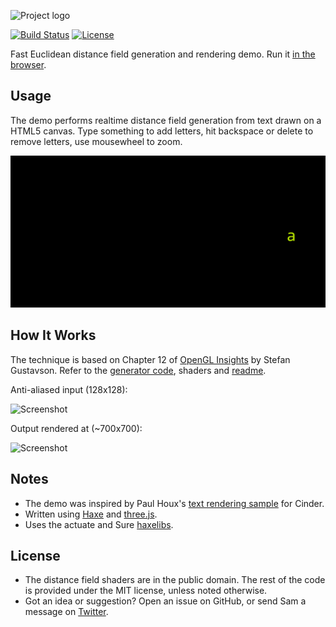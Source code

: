 ![Project logo](screenshots/webgl_distance_fields_logo.png?raw=true "WebGL Distance Fields Logo")

[![Build Status](https://img.shields.io/travis/Tw1ddle/WebGL-Distance-Fields.svg?style=flat-square)](https://travis-ci.org/Tw1ddle/WebGL-Distance-Fields)
[![License](https://img.shields.io/:license-mit-blue.svg?style=flat-square)](https://github.com/Tw1ddle/WebGL-Distance-Fields/blob/master/LICENSE)

Fast Euclidean distance field generation and rendering demo. Run it [in the browser](https://tw1ddle.github.io/WebGL-Distance-Fields/).

## Usage

The demo performs realtime distance field generation from text drawn on a HTML5 canvas. Type something to add letters, hit backspace or delete to remove letters, use mousewheel to zoom.

[![Screenshot](https://github.com/Tw1ddle/WebGL-Distance-Fields/blob/master/screenshots/realtime.gif?raw=true "WebGL Distance Fields Realtime Screenshot")](https://tw1ddle.github.io/WebGL-Distance-Fields/)

## How It Works

The technique is based on Chapter 12 of [OpenGL Insights](https://openglinsights.com/) by Stefan Gustavson. Refer to the [generator code](https://github.com/Tw1ddle/WebGL-Distance-Fields/blob/master/sdf/generator/SDFMaker.hx), shaders and [readme](https://github.com/Tw1ddle/WebGL-Distance-Fields/tree/master/sdf).

Anti-aliased input (128x128):

![Screenshot](https://github.com/Tw1ddle/WebGL-Distance-Fields/blob/master/screenshots/screenshot1.png?raw=true "WebGL Distance Fields Screenshot 1")

Output rendered at (~700x700):

![Screenshot](https://github.com/Tw1ddle/WebGL-Distance-Fields/blob/master/screenshots/screenshot2.png?raw=true "WebGL Distance Fields Screenshot 2")

## Notes
* The demo was inspired by Paul Houx's [text rendering sample](https://github.com/paulhoux/Cinder-Samples) for Cinder.
* Written using [Haxe](https://haxe.org/) and [three.js](https://threejs.org/).
* Uses the actuate and Sure [haxelibs](https://lib.haxe.org/).

## License
 * The distance field shaders are in the public domain. The rest of the code is provided under the MIT license, unless noted otherwise.
 * Got an idea or suggestion? Open an issue on GitHub, or send Sam a message on [Twitter](https://twitter.com/Sam_Twidale).